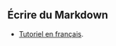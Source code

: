 ## Écrire du Markdown

- [Tutoriel en français](https://openclassrooms.com/fr/courses/1304236-redigez-en-markdown).
